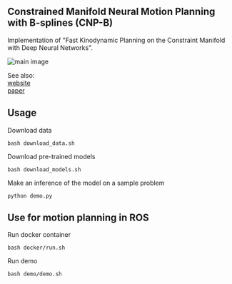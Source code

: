 Constrained Manifold Neural Motion Planning with B-splines (CNP-B)
--

Implementation of "Fast Kinodynamic Planning on the Constraint
Manifold with Deep Neural Networks".

![main image](media/hitting.gif)

See also:\
[website](https://sites.google.com/view/constrained-neural-planning/) \
[paper](link_to_arxiv)

## Usage
Download data
```
bash download_data.sh
```
Download pre-trained models
```
bash download_models.sh
```
Make an inference of the model on a sample problem
```
python demo.py
```

## Use for motion planning in ROS
Run docker container
```
bash docker/run.sh
```
Run demo
```
bash demo/demo.sh
```




